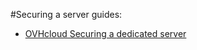 #Securing a server guides:
- [OVHcloud Securing a dedicated server](https://help.ovhcloud.com/csm/en-ca-dedicated-servers-securing-server?id=kb_article_view&sysparm_article=KB0043970)
